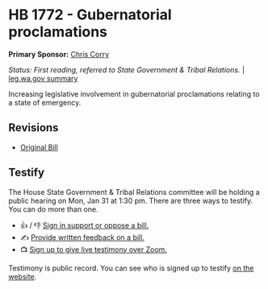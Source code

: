 # HB 1772 - Gubernatorial proclamations
**Primary Sponsor:** [Chris Corry](/person/leg/corry_ch.md)

*Status: First reading, referred to State Government & Tribal Relations.* | [leg.wa.gov summary](https://app.leg.wa.gov/billsummary?BillNumber=1772&Year=2021)

Increasing legislative involvement in gubernatorial proclamations relating to a state of emergency.

## Revisions
* [Original Bill](1/)

## Testify
The House State Government & Tribal Relations committee will be holding a public hearing on Mon, Jan 31 at 1:30 pm. There are three ways to testify. You can do more than one.
* 👍 / 👎 [Sign in support or oppose a bill.](https://app.leg.wa.gov/csi/Testifier/Add?chamber=House&mId=29692&aId=145182&caId=19206&tId=3)
* ✍️ [Provide written feedback on a bill.](https://app.leg.wa.gov/csi/Testifier/Add?chamber=House&mId=29692&aId=145182&caId=19206&tId=4)
* 📺 [Sign up to give live testimony over Zoom.](https://app.leg.wa.gov/csi/Testifier/Add?chamber=House&mId=29692&aId=145182&caId=19206&tId=2)

Testimony is public record. You can see who is signed up to testify [on the website](https://app.leg.wa.gov/csi/Home/GetOtherTestifiers/?agendaItemId=19206).